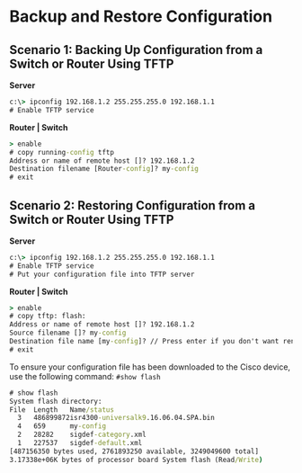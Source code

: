 # Backup and Restore Configuration

## Scenario 1: Backing Up Configuration from a Switch or Router Using TFTP

**Server**

```cmd
c:\> ipconfig 192.168.1.2 255.255.255.0 192.168.1.1
# Enable TFTP service
```

**Router | Switch**

```cmd
> enable
# copy running-config tftp
Address or name of remote host []? 192.168.1.2
Destination filename [Router-config]? my-config
# exit
```

## Scenario 2: Restoring Configuration from a Switch or Router Using TFTP

**Server**

```cmd
c:\> ipconfig 192.168.1.2 255.255.255.0 192.168.1.1
# Enable TFTP service
# Put your configuration file into TFTP server
```

**Router | Switch**

```cmd
> enable
# copy tftp: flash:
Address or name of remote host []? 192.168.1.2
Source filename []? my-config
Destination file name [my-config]? // Press enter if you don't want rename file
# exit
```

To ensure your configuration file has been downloaded to the Cisco device, use the following command: `#show flash`


```cmd
# show flash
System flash directory:
File  Length   Name/status
  3   486899872isr4300-universalk9.16.06.04.SPA.bin
  4   659      my-config
  2   28282    sigdef-category.xml
  1   227537   sigdef-default.xml
[487156350 bytes used, 2761893250 available, 3249049600 total]
3.17338e+06K bytes of processor board System flash (Read/Write)
```
